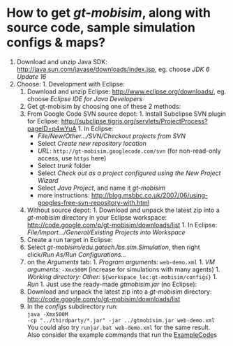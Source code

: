 # How to get _gt-mobisim_, along with source code, sample simulation configs & maps? #

  1. Download and unzip Java SDK: http://java.sun.com/javase/downloads/index.jsp, eg. choose _JDK 6 Update 16_
  1. Choose:
    1. Development with Eclipse:
      1. Download and unzip Eclipse: http://www.eclipse.org/downloads/, eg. choose _Eclipse IDE for Java Developers_
      1. Get gt-mobisim by choosing one of these 2 methods:
        1. From Google Code SVN source depot:
          1. Install Subclipse SVN plugin for Eclipse: http://subclipse.tigris.org/servlets/ProjectProcess?pageID=p4wYuA
          1. In Eclipse:
            * _File/New/Other.../SVN/Checkout projects from SVN_
            * Select _Create new repository location_
            * _URL_: `http://gt-mobisim.googlecode.com/svn` (for non-read-only access, use `https` here)
            * Select _trunk_ folder
            * Select _Check out as a project configured using the New Project Wizard_
            * Select _Java Project_, and name it _gt-mobisim_
            * more instructions: http://blog.msbbc.co.uk/2007/06/using-googles-free-svn-repository-with.html
        1. Without source depot:
          1. Download and unpack the latest zip into a _gt-mobisim_ directory in your Eclipse workspace: http://code.google.com/p/gt-mobisim/downloads/list
          1. In Eclipse: _File/Import.../General/Existing Projects into Workspace_
      1. Create a run target in Eclipse:
        1. Select _gt-mobisim/edu.gatech.lbs.sim.Simulation_, then right click/_Run As/Run Configurations..._
        1. on the _Arguments_ tab:
          1. _Program arguments:_ `web-demo.xml`
          1. _VM arguments:_ `-Xmx500M` (increase for simulations with many agents)
          1. _Working directory: Other:_ `${workspace_loc:gt-mobisim/configs}`
          1. _Run_
    1. Just use the ready-made _gtmobisim.jar_ (no Eclipse):
      1. Download and unpack the latest zip into a _gt-mobisim_ directory: http://code.google.com/p/gt-mobisim/downloads/list
      1. In the _configs_ subdirectory run:<br> <code>java -Xmx500M -cp "../thirdparty/*.jar" -jar ../gtmobisim.jar web-demo.xml</code> <br> You could also try <code>runjar.bat web-demo.xml</code> for the same result. <br> Also consider the example commands that run the <a href='ExampleCode.md'>ExampleCode</a>s